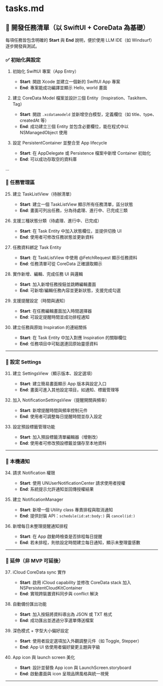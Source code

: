 # tasks.md

## 🚧 開發任務清單（以 SwiftUI + CoreData 為基礎）

每項任務皆包含明確的 **Start** 與 **End** 說明，便於使用 LLM IDE（如 Windsurf）逐步開發與測試。

### ✅ 初始化與設定

1. 初始化 SwiftUI 專案（App Entry）

   * **Start**: 開啟 Xcode 並建立一個新的 SwiftUI App 專案
   * **End**: 專案能成功編譯並顯示 Hello, world 畫面

2. 建立 CoreData Model 檔案並設計三個 Entity（Inspiration、TaskItem、Tag）

   * **Start**: 開啟 `.xcdatamodeld` 並新增空白模型，定義欄位（如 title、type、createdAt 等）
   * **End**: 成功建立三個 Entity 並包含必要欄位，能在程式中以 NSManagedObject 使用

3. 設定 PersistentContainer 並整合至 App lifecycle

   * **Start**: 在 AppDelegate 或 Persistence 檔案中新增 Container 初始化
   * **End**: 可以成功存取空的資料庫

...

### 🧰 任務管理區

25. 建立 TaskListView（待辦清單）

    * **Start**: 建立一個 TaskListView 顯示所有任務清單，區分狀態
    * **End**: 畫面可列出任務，分為待處理、進行中、已完成三類

26. 支援三種狀態分類（待處理、進行中、已完成）

    * **Start**: 在 Task Entity 中加入狀態欄位，並提供切換 UI
    * **End**: 使用者可修改任務狀態並更新資料

27. 任務資料綁定 Task Entity

    * **Start**: 在 TaskListView 中使用 @FetchRequest 顯示任務資料
    * **End**: 任務清單可從 CoreData 正確讀取顯示

28. 實作新增、編輯、完成任務 UI 與邏輯

    * **Start**: 加入新增任務按鈕並跳轉編輯畫面
    * **End**: 可新增/編輯任務內容並更新狀態，支援完成勾選

29. 支援提醒設定（時間與通知）

    * **Start**: 在任務編輯畫面加入時間選擇器
    * **End**: 可設定提醒時間並成功排程通知

30. 建立任務與原始 Inspiration 的連結關係

    * **Start**: 在 Task Entity 中加入對應 Inspiration 的關聯欄位
    * **End**: 任務項目中可點選連回原始靈感資料

---

### 🔧 設定 Settings

31. 建立 SettingsView（顯示版本、設定選項）

    * **Start**: 建立簡易畫面顯示 App 版本與設定入口
    * **End**: 畫面可進入其他設定項目，如通知、標籤管理等

32. 加入 NotificationSettingsView（提醒開關與頻率）

    * **Start**: 新增提醒時間與頻率控制元件
    * **End**: 使用者可調整每日提醒時間並存入設定

33. 設定預設標籤管理功能

    * **Start**: 加入預設標籤清單編輯器（增刪改）
    * **End**: 使用者可修改預設標籤並儲存至本地資料

---

### 🔔 本機通知

34. 請求 Notification 權限

    * **Start**: 使用 UNUserNotificationCenter 請求使用者授權
    * **End**: 系統提示允許通知並回傳授權結果

35. 建立 NotificationManager

    * **Start**: 新增一個 Utility class 專責排程與取消通知
    * **End**: 提供封裝 API：`schedule(id:at:body:)` 與 `cancel(id:)`

36. 新增每日未整理提醒通知排程

    * **Start**: 在 App 啟動時檢查是否排程每日提醒
    * **End**: 若未排程，則依設定時間建立每日通知，顯示未整理靈感數

---

### 🌟 延伸（非 MVP 可延後）

37. iCloud CoreData sync 實作

    * **Start**: 啟用 iCloud capability 並修改 CoreData stack 加入 NSPersistentCloudKitContainer
    * **End**: 實現跨裝置資料同步與 conflict 解決

38. 自動備份匯出功能

    * **Start**: 加入按鈕將資料導出為 JSON 或 TXT 格式
    * **End**: 成功匯出並透過分享選單傳送檔案

39. 深色模式 + 字型大小偏好設定

    * **Start**: 使用者設定選項加入外觀調整元件（如 Toggle, Stepper）
    * **End**: App UI 依使用者偏好變更主題與字級

40. App icon 與 launch screen 美化

    * **Start**: 設計並替換 App icon 與 LaunchScreen.storyboard
    * **End**: 啟動畫面與 icon 呈現品牌風格與統一視覺

---


